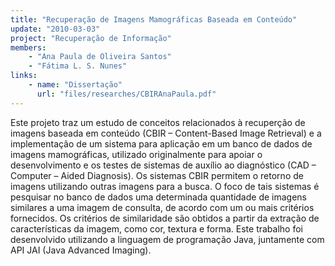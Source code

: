 ```yaml
---
title: "Recuperação de Imagens Mamográficas Baseada em Conteúdo"
update: "2010-03-03"
project: "Recuperação de Informação"
members:
    - "Ana Paula de Oliveira Santos"
    - "Fátima L. S. Nunes"
links:
    - name: "Dissertação"
      url: "files/researches/CBIRAnaPaula.pdf"
---
```

Este projeto traz um estudo de conceitos relacionados à recuperção de imagens baseada em conteúdo (CBIR – Content-Based Image Retrieval) e a implementação de um sistema para aplicação em um banco de dados de imagens mamográficas, utilizado originalmente para apoiar o desenvolvimento e os testes de sistemas de auxílio ao diagnóstico (CAD – Computer – Aided Diagnosis). Os sistemas CBIR permitem o retorno de imagens utilizando outras imagens para a busca. O foco de tais sistemas é pesquisar no banco de dados uma determinada quantidade de imagens similares a uma imagem de consulta, de acordo com um ou mais critérios fornecidos. Os critérios de similaridade são obtidos a partir da extração de características da imagem, como cor, textura e forma. Este trabalho foi desenvolvido utilizando a linguagem de programação Java, juntamente com API JAI (Java Advanced Imaging).
